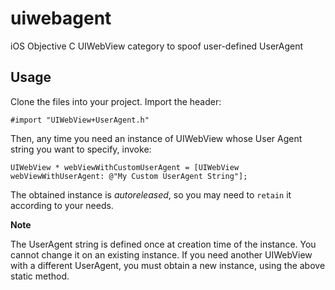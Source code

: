 # uiwebagent
iOS Objective C UIWebView category to spoof user-defined UserAgent

## Usage
Clone the files into your project.
Import the header:

~~~~objc
#import "UIWebView+UserAgent.h"
~~~~

Then, any time you need an instance of UIWebView whose User Agent string you want to specify, invoke:

~~~~objc
UIWebView * webViewWithCustomUserAgent = [UIWebView webViewWithUserAgent: @"My Custom UserAgent String"];
~~~~

The obtained instance is _autoreleased_, so you may need to `retain` it according to your needs.

**Note**

The UserAgent string is defined once at creation time of the instance. You cannot change it on an existing instance.
If you need another UIWebView with a different UserAgent, you must obtain a new instance, using the above static method.
